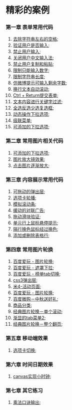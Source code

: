 # 精彩的案例

### 第一章 表单常用代码
1. [去除字符串左右的空格](http://Shoestrong.github.io/wonderful_case/formCode/1/index.html);
2. [验证用户是否输入](http://Shoestrong.github.io/wonderful_case/formCode/2/index.html);
3. [禁止用户输入](http://Shoestrong.github.io/wonderful_case/formCode/3/index.html);
4. [关闭用户中文输入法](http://Shoestrong.github.io/wonderful_case/formCode/4/index.html);
5. [禁止用户复制和粘贴](http://Shoestrong.github.io/wonderful_case/formCode/5/index.html);
6. [限制只能输入数字](http://Shoestrong.github.io/wonderful_case/formCode/6/index.html);
7. [限制字符串长度](http://Shoestrong.github.io/wonderful_case/formCode/7/index.html);
8. [仿微博提示可输入剩余字数](http://Shoestrong.github.io/wonderful_case/formCode/8/index.html);
9. [换行文本自动滚动](http://Shoestrong.github.io/wonderful_case/formCode/9/index.html);
10. [Ctrl + Return提交表单](http://Shoestrong.github.io/wonderful_case/formCode/10/index.html);
11. [文本内容进行关键字过滤](http://Shoestrong.github.io/wonderful_case/formCode/11/index.html);
12. [全选反选少选复选框](http://Shoestrong.github.io/wonderful_case/formCode/12/index.html);
13. [动态操作下拉选项](http://Shoestrong.github.io/wonderful_case/formCode/13/index.html);
14. [级联菜单](http://Shoestrong.github.io/wonderful_case/formCode/14/index.html);
15. [可添加的下拉选项](http://Shoestrong.github.io/wonderful_case/formCode/15/index.html);


### 第二章 常用图片相关代码
1. [可添加的下拉选项](http://Shoestrong.github.io/wonderful_case/pictureCode/1/index.html);
2. [图片放大镜效果](http://Shoestrong.github.io/wonderful_case/pictureCode/2/index.html);
3. [点击图片逐渐放大](http://Shoestrong.github.io/wonderful_case/pictureCode/3/index.html);


### 第三章 内容展示常用代码
1. [可拖动的弹出层](http://Shoestrong.github.io/wonderful_case/contentCode/1/index.html);
2. [选项卡轮播](http://Shoestrong.github.io/wonderful_case/contentCode/2/index.html);
3. [模拟滚动条](http://Shoestrong.github.io/wonderful_case/contentCode/3/index.html);
4. [缓动的对联广告](http://Shoestrong.github.io/wonderful_case/contentCode/4/index.html);
5. [拖动滑块验证](http://Shoestrong.github.io/wonderful_case/contentCode/5/index.html);
6. [单元行上鼠标悬停提示](http://Shoestrong.github.io/wonderful_case/contentCode/6/index.html);
7. [隔行换色鼠标经过换色](http://Shoestrong.github.io/wonderful_case/contentCode/7/index.html);
8. [添加或删除表格行](http://Shoestrong.github.io/wonderful_case/contentCode/8/index.html);


### 第四章 常用图片轮换
1. [百度爱玩 - 图片轮换](http://Shoestrong.github.io/wonderful_case/slideCode/01/index.html);
2. [百度爱玩 - 遮罩下拉](http://Shoestrong.github.io/wonderful_case/slideCode/02/index.html);
3. [百度爱玩 - 榜单tab切换](http://Shoestrong.github.io/wonderful_case/slideCode/03/bd03.html);
4. [css3弹出层](http://Shoestrong.github.io/wonderful_case/slideCode/04/index.html);
5. [米4-活动页面](http://Shoestrong.github.io/wonderful_case/slideCode/05/index.html);
6. [百度爱玩 - 图片轮换](http://Shoestrong.github.io/wonderful_case/slideCode/06/index.html);
7. [百度微购－中秋送好礼](http://Shoestrong.github.io/wonderful_case/slideCode/07/index.html);
8. [商品分类](http://Shoestrong.github.io/wonderful_case/slideCode/08/index.html);
9. [经典图片轮换－单个滚动](http://Shoestrong.github.io/wonderful_case/slideCode/09/index.html);
10. [渐显的tab菜单2](http://Shoestrong.github.io/wonderful_case/slideCode/10/index.html);
11. [经典图片轮换－整个翻页](http://Shoestrong.github.io/wonderful_case/slideCode/11/index.html);


### 第五章 移动端效果
1. [选项卡切换](http://Shoestrong.github.io/wonderful_case/mobileCode/1/index.html);


### 第六章 时间日期效果
1. [canvas实现小时钟](http://Shoestrong.github.io/wonderful_case/timeCode/1/index.html);


### 第七章 其它练习
1. [乘法口诀输出](http://Shoestrong.github.io/wonderful_case/otherCode/1/index.html);
<!-- 

### [下载更多...](https://github.com/Shoestrong/wonderful_case/zipball/master) -->
